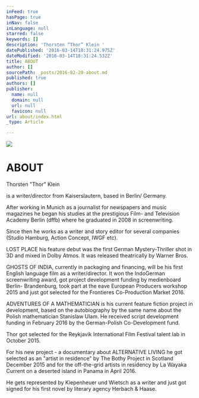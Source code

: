 ```yaml
---
inFeed: true
hasPage: true
inNav: false
inLanguage: null
starred: false
keywords: []
description: 'Thorsten “Thor” Klein '
datePublished: '2016-03-14T18:31:24.975Z'
dateModified: '2016-03-14T18:31:24.532Z'
title: ABOUT
author: []
sourcePath: _posts/2016-02-20-about.md
published: true
authors: []
publisher:
  name: null
  domain: null
  url: null
  favicon: null
url: about/index.html
_type: Article

---
```

![](https://the-grid-user-content.s3-us-west-2.amazonaws.com/2249dbde-e2a8-4db3-901d-e074e8351623.jpg)

# ABOUT

Thorsten "Thor" Klein 

is a writer/director from Kaiserslautern, based in Berlin/ Germany.

After working in Munich as a journalist for newspapers and music magazines he began his studies at the prestigious Film- and Television Academy Berlin (dffb) where he graduated in 2008 in screenwriting.

Since then he works as a writer and story editor for several companies (Studio Hamburg, Action Concept, IWGF etc).

LOST PLACE his feature debut was the first German Mystery-Thriller shot in 3D and mixed in Dolby Atmos. It was released theatrically by Warner Bros.

GHOSTS OF INDIA, currently in packaging and financing, will be his first English language film as a writer/director. It won the IndoGerman screenwriting award, got project development funding by medienboard Berlin- Brandenburg, took part at the eave European Producers workshop 2015 and just got selected for the Frontieres Co-Production Market 2016\.

ADVENTURES OF A MATHEMATICIAN is his current feature fiction project in development, based on the autobiography by the same name about the Polish mathematician Stanislaw Ulam. He received script development funding in February 2016 by the German-Polish Co-Development fund.

Thor got selected for the Reykjavik International Film Festival talent lab in October 2015\.

For his new project - a documentary about ALTERNATIVE LIVING he got selected as an "artist in residence" by The Bothy Project in Scotland December 2015 and for the off-the-grid artists in residency by La Wayaka Current on a deserted island in Panama in April 2016\.

He gets represented by Kiepenheuer und Wietsch as a writer and just got signed for his first novel by literary agency Herbach & Haase.